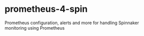 # prometheus-4-spin
Prometheus configuration, alerts and more for handling Spinnaker monitoring using Prometheus
